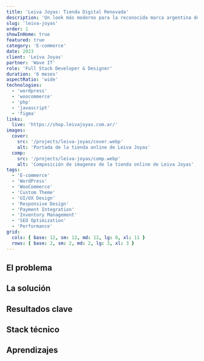 ```yaml
---
title: 'Leiva Joyas: Tienda Digital Renovada'
description: 'Un look más moderno para la reconocida marca argentina de joyería. Dos propuestas integrales que reinventan su imagen y potencian su presencia digital mediante un tema y plugins WordPress desarrollados desde cero.'
slug: 'leiva-joyas'
order: 1
showInHome: true
featured: true
category: 'E-commerce'
date: 2023
client: 'Leiva Joyas'
partner: 'Wave IT'
role: 'Full Stack Developer & Designer'
duration: '6 meses'
aspectRatio: 'wide'
technologies:
  - 'wordpress'
  - 'woocommerce'
  - 'php'
  - 'javascript'
  - 'figma'
links:
  live: 'https://shop.leivajoyas.com.ar/'
images:
  cover:
    src: '/projects/leiva-joyas/cover.webp'
    alt: 'Portada de la tienda online de Leiva Joyas'
  comp:
    src: '/projects/leiva-joyas/comp.webp'
    alt: 'Composición de imagenes de la tienda online de Leiva Joyas'
tags:
  - 'E-commerce'
  - 'WordPress'
  - 'WooCommerce'
  - 'Custom Theme'
  - 'UI/UX Design'
  - 'Responsive Design'
  - 'Payment Integration'
  - 'Inventory Management'
  - 'SEO Optimization'
  - 'Performance'
grid:
  cols: { base: 12, sm: 12, md: 12, lg: 8, xl: 11 }
  rows: { base: 2, sm: 2, md: 2, lg: 3, xl: 3 }
---
```


## El problema

## La solución

## Resultados clave

## Stack técnico

## Aprendizajes
